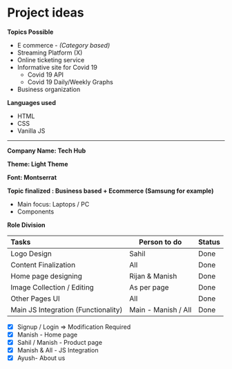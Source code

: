 # Project ideas

**Topics Possible**

- E commerce - *(Category based)*
- Streaming Platform (X)
- Online ticketing service
- Informative site for Covid 19 
  - Covid 19 API
  - Covid 19 Daily/Weekly Graphs
- Business organization

**Languages used**

- HTML
- CSS
- Vanilla JS

------

**Company Name: Tech Hub**

**Theme: Light Theme**

**Font: Montserrat**

**Topic finalized : Business based + Ecommerce (Samsung for example)**

- Main focus: Laptops / PC
- Components

**Role Division**

| Tasks                               | Person to do        | Status	|
| :---------------------------------- | ------------------- |--------	|
| Logo Design                         | Sahil               | Done		|
| Content Finalization                | All                 | Done		|
| Home page designing                 | Rijan & Manish      | Done		|
| Image Collection / Editing          | As per page         | Done		|
| Other Pages UI                      | All                 | Done		|
| Main JS Integration (Functionality) | Main - Manish / All | Done		|

- [x] Signup / Login => Modification Required
- [x] Manish - Home page
- [x] Sahil / Manish - Product page
- [x] Manish & All - JS Integration
- [x] Ayush- About us
